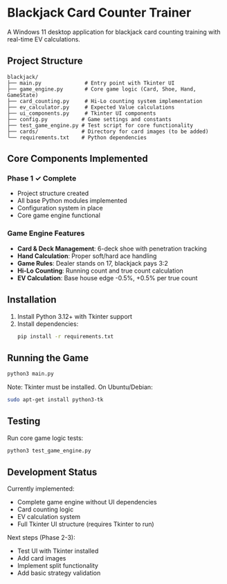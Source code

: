 # Blackjack Card Counter Trainer

A Windows 11 desktop application for blackjack card counting training with real-time EV calculations.

## Project Structure

```
blackjack/
├── main.py              # Entry point with Tkinter UI
├── game_engine.py       # Core game logic (Card, Shoe, Hand, GameState)
├── card_counting.py     # Hi-Lo counting system implementation
├── ev_calculator.py     # Expected Value calculations
├── ui_components.py     # Tkinter UI components
├── config.py           # Game settings and constants
├── test_game_engine.py # Test script for core functionality
├── cards/              # Directory for card images (to be added)
└── requirements.txt    # Python dependencies
```

## Core Components Implemented

### Phase 1 ✓ Complete
- Project structure created
- All base Python modules implemented
- Configuration system in place
- Core game engine functional

### Game Engine Features
- **Card & Deck Management**: 6-deck shoe with penetration tracking
- **Hand Calculation**: Proper soft/hard ace handling
- **Game Rules**: Dealer stands on 17, blackjack pays 3:2
- **Hi-Lo Counting**: Running count and true count calculation
- **EV Calculation**: Base house edge -0.5%, +0.5% per true count

## Installation

1. Install Python 3.12+ with Tkinter support
2. Install dependencies:
   ```bash
   pip install -r requirements.txt
   ```

## Running the Game

```bash
python3 main.py
```

Note: Tkinter must be installed. On Ubuntu/Debian:
```bash
sudo apt-get install python3-tk
```

## Testing

Run core game logic tests:
```bash
python3 test_game_engine.py
```

## Development Status

Currently implemented:
- Complete game engine without UI dependencies
- Card counting logic
- EV calculation system
- Full Tkinter UI structure (requires Tkinter to run)

Next steps (Phase 2-3):
- Test UI with Tkinter installed
- Add card images
- Implement split functionality
- Add basic strategy validation